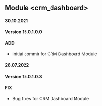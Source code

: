 ## Module <crm_dashboard>

#### 30.10.2021
#### Version 15.0.1.0.0
#### ADD
- Initial commit for CRM Dashboard Module

#### 26.07.2022
#### Version 15.0.1.0.3
#### FIX
- Bug fixes for CRM Dashboard Module
